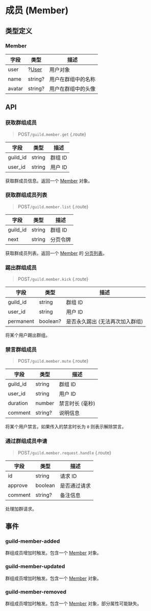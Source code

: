 # 成员 (Member)

## 类型定义

### Member

| 字段 | 类型 | 描述 |
| --- | --- | --- |
| user | ?[User](./user.md#user) | 用户对象 |
| name | string? | 用户在群组中的名称 |
| avatar | string? | 用户在群组中的头像 |

## API

### 获取群组成员

> <badge>POST</badge>`/guild.member.get` {.route}

| 字段 | 类型 | 描述 |
| --- | --- | --- |
| guild_id | string | 群组 ID |
| user_id | string | 用户 ID |

获取群成员信息。返回一个 [Member](#member) 对象。

### 获取群组成员列表

> <badge>POST</badge>`/guild.member.list` {.route}

| 字段 | 类型 | 描述 |
| --- | --- | --- |
| guild_id | string | 群组 ID |
| next | string | 分页令牌 |

获取群成员列表。返回一个 [Member](#member) 的 [分页列表](../protocol/api.md#分页)。

### 踢出群组成员

> <badge>POST</badge>`/guild.member.kick` {.route}

| 字段 | 类型 | 描述 |
| --- | --- | --- |
| guild_id | string | 群组 ID |
| user_id | string | 用户 ID |
| permanent | boolean? | 是否永久踢出 (无法再次加入群组) |

将某个用户踢出群组。

### 禁言群组成员

> <badge>POST</badge>`/guild.member.mute` {.route}

| 字段 | 类型 | 描述 |
| --- | --- | --- |
| guild_id | string | 群组 ID |
| user_id | string | 用户 ID |
| duration | number | 禁言时长 (毫秒) |
| comment | string? | 说明信息 |

将某个用户禁言。如果传入的禁言时长为 `0` 则表示解除禁言。

### 通过群组成员申请

> <badge>POST</badge>`/guild.member.request.handle` {.route}

| 字段 | 类型 | 描述 |
| --- | --- | --- |
| id | string | 请求 ID |
| approve | boolean | 是否通过请求 |
| comment | string? | 备注信息 |

处理加群请求。

## 事件

### guild-member-added

群组成员增加时触发。包含一个 [Member](#member) 对象。

### guild-member-updated

群组成员增加时触发。包含一个 [Member](#member) 对象。

### guild-member-removed

群组成员增加时触发。包含一个 [Member](#member) 对象，部分属性可能缺失。
